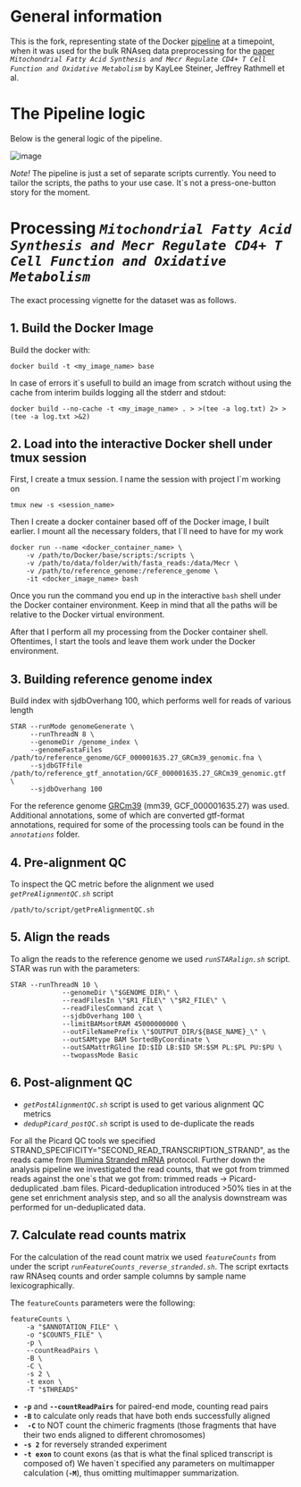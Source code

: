 # General information

This is the fork, representing state of the Docker [pipeline](https://github.com/tony-zhelonkin/RNAseq_pipelineDock) at a timepoint, when it was used for the bulk RNAseq data preprocessing for the [paper](https://www.biorxiv.org/content/10.1101/2024.07.08.602554v1) *`Mitochondrial Fatty Acid Synthesis and Mecr Regulate CD4+ T Cell Function and Oxidative Metabolism`* by KayLee Steiner, Jeffrey Rathmell et al.


# The Pipeline logic

Below is the general logic of the pipeline.

![image](https://github.com/tony-zhelonkin/RNAseq_pipelineDock/blob/master/RnaSeqDock_pipeline.png?raw=true)

*Note!* The pipeline is just a set of separate scripts currently. You need to tailor the scripts, the paths to your use case.
It`s not a press-one-button story for the moment.

# Processing *`Mitochondrial Fatty Acid Synthesis and Mecr Regulate CD4+ T Cell Function and Oxidative Metabolism`*

The exact processing vignette for the dataset was as follows.

## 1. Build the Docker Image

Build the docker with:

```
docker build -t <my_image_name> base
```

In case of errors it`s usefull to build an image from scratch without using the cache from interim builds logging all the stderr and stdout:

```
docker build --no-cache -t <my_image_name> . > >(tee -a log.txt) 2> >(tee -a log.txt >&2)
```


## 2. Load into the interactive Docker shell under tmux session

First, I create a tmux session. I name the session with project I`m working on

```
tmux new -s <session_name>
```

Then I create a docker container based off of the Docker image, I built earlier. I mount all the necessary folders, that I`ll need to have for my work

```
docker run --name <docker_container_name> \
    -v /path/to/Docker/base/scripts:/scripts \
    -v /path/to/data/folder/with/fasta_reads:/data/Mecr \
    -v /path/to/reference_genome:/reference_genome \
    -it <docker_image_name> bash
```

Once you run the command you end up in the interactive `bash` shell under the Docker container environment. Keep in mind that all the paths will be relative to the Docker virtual environment.

After that I perform all my processing from the Docker container shell. Oftentimes, I start the tools and leave them work under the Docker environment.


## 3. Building reference genome index

Build index with sjdbOverhang 100, which performs well for reads of various length

```
STAR --runMode genomeGenerate \
	 --runThreadN 8 \
     --genomeDir /genome_index \
     --genomeFastaFiles /path/to/reference_genome/GCF_000001635.27_GRCm39_genomic.fna \
     --sjdbGTFfile /path/to/reference_gtf_annotation/GCF_000001635.27_GRCm39_genomic.gtf \
     --sjdbOverhang 100
```

For the reference genome [GRCm39](https://www.ncbi.nlm.nih.gov/datasets/genome/GCF_000001635.27/) (mm39, GCF_000001635.27) was used.
Additional annotations, some of which are converted gtf-format annotations, required for some of the processing tools can be found in the *`annotations`* folder.

## 4. Pre-alignment QC

To inspect the QC metric before the alignment we used *`getPreAlignmentQC.sh`* script

```
/path/to/script/getPreAlignmentQC.sh
```

## 5. Align the reads

To align the reads to the reference genome we used *`runSTARalign.sh`* script. STAR was run with the parameters:

```
STAR --runThreadN 10 \
             --genomeDir \"$GENOME_DIR\" \
             --readFilesIn \"$R1_FILE\" \"$R2_FILE\" \
             --readFilesCommand zcat \
             --sjdbOverhang 100 \
             --limitBAMsortRAM 45000000000 \
             --outFileNamePrefix \"$OUTPUT_DIR/${BASE_NAME}_\" \
             --outSAMtype BAM SortedByCoordinate \
             --outSAMattrRGline ID:$ID LB:$ID SM:$SM PL:$PL PU:$PU \
             --twopassMode Basic
```

## 6. Post-alignment QC

* *`getPostAlignmentQC.sh`* script is used to get various alignment QC metrics
* *`dedupPicard_postQC.sh`* script is used to de-duplicate the reads

For all the Picard QC tools we specified STRAND_SPECIFICITY="SECOND_READ_TRANSCRIPTION_STRAND", as the reads came from [Illumina Stranded mRNA](https://knowledge.illumina.com/library-preparation/rna-library-prep/library-preparation-rna-library-prep-reference_material-list/000002238) protocol.
Further down the analysis pipeline we investigated the read counts, that we got from trimmed reads against the one`s that we got from: trimmed reads -> Picard-deduplicated .bam files. Picard-deduplication introduced >50% ties in at the gene set enrichment analysis step, and so all the analysis downstream was performed for un-deduplicated data.

## 7. Calculate read counts matrix

For the calculation of the read count matrix we used *`featureCounts`* from under the script *`runFeatureCounts_reverse_stranded.sh`*. The script exrtacts raw RNAseq counts and order sample columns by sample name lexicographically.

The `featureCounts` parameters were the following:

```
featureCounts \
    -a "$ANNOTATION_FILE" \
    -o "$COUNTS_FILE" \
    -p \
    --countReadPairs \
    -B \
    -C \
    -s 2 \
    -t exon \
    -T "$THREADS"
```

* **`-p`** and **`--countReadPairs`** for paired-end mode, counting read pairs
* **`-B`** to calculate only reads that have both ends successfully
aligned
* **` -C`** to NOT count the chimeric fragments (those fragments that have
their two ends aligned to different chromosomes)
* **`-s 2`** for reversely stranded experiment
* **`-t exon`** to count exons (as that is what the final spliced transcript is composed of)
We haven\`t specified any parameters on multimapper calculation (**`-M`**), thus omitting multimapper summarization.
